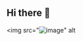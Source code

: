 ## Hi there 👋
<img src="![image](https://github.com/user-attachments/assets/c35e4e73-ecb6-4bfa-b71b-d9faafcf0751)" alt

